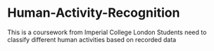 # Human-Activity-Recognition
This is a coursework from Imperial College London 
Students need to classify different human activities based on recorded data
